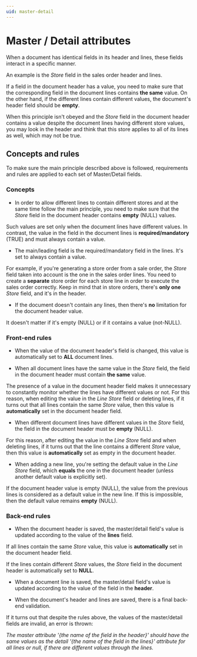 ```yaml
---
uid: master-detail
---
```


# Master / Detail attributes

When a document has identical fields in its header and lines, these fields interact in a specific manner. 

An example is the *Store* field in the sales order header and lines.

If a field in the document header has a value, you need to make sure that the corresponding field in the document lines contains **the same** value. On the other hand, if the different lines contain different values, the document's header field should be **empty**.

When this principle isn't obeyed and the *Store* field in the document header contains a value despite the document lines having different store values, you may look in the header and think that this store applies to all of its lines as well, which may not be true.

## Concepts and rules

To make sure the main principle described above is followed, requirements and rules are applied to each set of Master/Detail fields. 
### Concepts

- In order to allow different lines to contain different stores and at the same time follow the main principle, you need to make sure that the *Store* field in the document header contains **empty** (NULL) values. 

Such values are set only when the document lines have different values. In contrast, the value in the field in the document lines is **required/mandatory** (TRUE) and must always contain a value.

- The main/leading field is the required/mandatory field in the lines. It's set to always contain a value. 
 
For example, if you're generating a store order from a sale order, the _Store_ field taken into account is the one in the sales order lines. You need to create a **separate** store order for each store line in order to execute the sales order correctly. Keep in mind that in store orders, there's **only one** _Store_ field, and it's in the header.

- If the document doesn't contain any lines, then there's **no** limitation for the document header value. 
 
It doesn't matter if it's empty (NULL) or if it contains a value (not-NULL).
### Front-end rules

- When the value of the document header's field is changed, this value is automatically set to **ALL** document lines.

- When all document lines have the same value in the *Store* field, the field in the document header must contain **the same** value. 
 
The presence of a value in the document header field makes it unnecessary to constantly monitor whether the lines have different values or not. For this reason, when editing the value in the _Line Store_ field or deleting lines, if it turns out that all lines contain the same _Store_ value, then this value is **automatically** set in the document header field.

- When different document lines have different values in the *Store* field, the field in the document header must be **empty** (NULL).

For this reason, after editing the value in the _Line Store_ field and when deleting lines, if it turns out that the line contains a different _Store_ value, then this value is **automatically** set as empty in the document header.

- When adding a new line, you're setting the default value in the _Line Store_ field, which **equals** the one in the document header (unless another default value is explicitly set).
 
If the document header value is empty (NULL), the value from the previous lines is considered as a default value in the new line. If this is impossible, then the default value remains **empty** (NULL).
### Back-end rules

- When the document header is saved, the master/detail field's value is updated according to the value of the **lines** field. 

If all lines contain the same _Store_ value, this value is **automatically** set in the document header field.

If the lines contain different _Store_ values, the *Store* field in the document header is automatically set to **NULL**.

- When а document line is saved, the master/detail field's value is updated according to the value of the field in the **header**. 

- When the document's header and lines are saved, there is a final back-end validation. 
 
If it turns out that despite the rules above, the values of the master/detail fields are invalid, an error is thrown:

*The master attribute '{the name of the field in the header}' should have the same values as the detail '{the name of the field in the lines}' attribute for all lines or null, if there are different values through the lines.*
